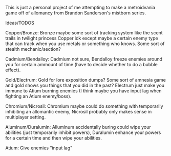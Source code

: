 This is just a personal project of me attempting to make a metroidvania game off of allomancy from Brandon Sanderson's mistborn series.

Ideas/TODOS

Copper/Bronze: Bronze maybe some sort of tracking system like the scent trails in twilight princess Copper idk except maybe a certain enemy type that can track when you use metals or something who knows. Some sort of stealth mechanic/section?

Cadmium/Bendalloy: Cadmium not sure, Bendalloy freeze enemies around you for certain ammount of time (have to decide whether to do a bubble effect).

Gold/Electrum: Gold for lore exposition dumps? Some sort of amnesia game and gold shows you things that you did in the past? Electrum just make you immune to Atium burning enemies (I think maybe you have input lag when fighting an Atium enemy/boss).

Chromium/Nicrosil: Chromium maybe could do something with temporarily inhibiting an allomantic enemy, Nicrosil probably only makes sense in multiplayer setting.

Aluminum/Duralumin: Alluminum accidentally buring could wipe your abilities (just temporarily inhibit powers), Duralumin enhance your powers for a certain time and then wipe your abilities.

Atium: Give enemies "input lag"
